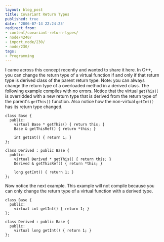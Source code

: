 ```yaml
---
layout: blog_post
title: Covariant Return Types
published: true
date: '2006-07-14 22:24:25'
redirect_from:
- content/covariant-return-types/
- node/4240/
- import_node/230/
- node/230/
tags:
- Programming
---
```


I came across this concept recently and wanted to share it here. In C++, you can change the return type of a virtual function if and only if that return type is derived class of the parent return type. Note: you can always change the return type of a overloaded method in a derived class. The following example compiles with no errors. Notice that the virtual `getThis()` is overridded with a new return type that is derived from the return type of the parent's `getThis()` function. Also notice how the non-virtual `getInt()` has its return type changed.

    class Base {
      public:
        virtual Base * getThis() { return this; }
        Base & getThisRef() { return *this; }

        int getInt() { return 1; }
    };

    class Derived : public Base {
      public:
        virtual Derived * getThis() { return this; }
        Derived & getThisRef() { return *this; }

        long getInt() { return 1; }
    };

Now notice the next example. This example will not compile because you can only change the return type of a virtual function with a derived type.

    class Base {
      public:
        virtual int getInt() { return 1; }
    };

    class Derived : public Base {
      public:
        virtual long getInt() { return 1; }
    };
